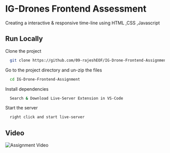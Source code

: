 
# IG-Drones Frontend Assessment

Creating a interactive & responsive time-line using HTML ,CSS ,Javascript


## Run Locally

Clone the project

```bash
  git clone https://github.com/09-rajeshEOF/IG-Drone-Frontend-Assignment.git
```

Go to the project directory and un-zip the files

```bash
  cd IG-Drone-Frontend-Assignment
```

Install dependencies

```bash
  Search & Download Live-Server Extension in VS-Code
```

Start the server

```bash
  right click and start live-server
```


## Video

![Assignment Video](https://u.pcloud.link/publink/show?code=XZ5bCO0Z5NB2727Bqa8juYwxfnJymXSAo8lV)
